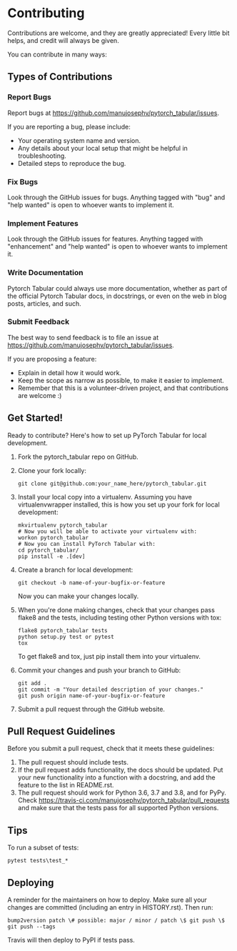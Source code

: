 Contributing
============

Contributions are welcome, and they are greatly appreciated! Every
little bit helps, and credit will always be given.

You can contribute in many ways:

Types of Contributions
----------------------

### Report Bugs

Report bugs at <https://github.com/manujosephv/pytorch_tabular/issues>.

If you are reporting a bug, please include:

-   Your operating system name and version.
-   Any details about your local setup that might be helpful in
    troubleshooting.
-   Detailed steps to reproduce the bug.

### Fix Bugs

Look through the GitHub issues for bugs. Anything tagged with "bug" and
"help wanted" is open to whoever wants to implement it.

### Implement Features

Look through the GitHub issues for features. Anything tagged with
"enhancement" and "help wanted" is open to whoever wants to implement
it.

### Write Documentation

Pytorch Tabular could always use more documentation, whether as part of the
official Pytorch Tabular docs, in docstrings, or even on the web in blog
posts, articles, and such.

### Submit Feedback

The best way to send feedback is to file an issue at
<https://github.com/manujosephv/pytorch_tabular/issues>.

If you are proposing a feature:

-   Explain in detail how it would work.
-   Keep the scope as narrow as possible, to make it easier to
    implement.
-   Remember that this is a volunteer-driven project, and that
    contributions are welcome :)

Get Started!
------------

Ready to contribute? Here's how to set up PyTorch Tabular for local
development.

1.  Fork the pytorch_tabular repo on GitHub.
2.  Clone your fork locally:

        git clone git@github.com:your_name_here/pytorch_tabular.git

3.  Install your local copy into a virtualenv. Assuming you have
    virtualenvwrapper installed, this is how you set up your fork for
    local development:

        mkvirtualenv pytorch_tabular
        # Now you will be able to activate your virtualenv with:
        workon pytorch_tabular
        # Now you can install PyTorch Tabular with:
        cd pytorch_tabular/
        pip install -e .[dev]

4.  Create a branch for local development:

        git checkout -b name-of-your-bugfix-or-feature

    Now you can make your changes locally.

5.  When you're done making changes, check that your changes pass flake8
    and the tests, including testing other Python versions with tox:

        flake8 pytorch_tabular tests
        python setup.py test or pytest
        tox

    To get flake8 and tox, just pip install them into your virtualenv.

6.  Commit your changes and push your branch to GitHub:

        git add .
        git commit -m "Your detailed description of your changes."
        git push origin name-of-your-bugfix-or-feature

7.  Submit a pull request through the GitHub website.

Pull Request Guidelines
-----------------------

Before you submit a pull request, check that it meets these guidelines:

1.  The pull request should include tests.
2.  If the pull request adds functionality, the docs should be updated.
    Put your new functionality into a function with a docstring, and add
    the feature to the list in README.rst.
3.  The pull request should work for Python 3.6, 3.7 and 3.8, and
    for PyPy. Check
    <https://travis-ci.com/manujosephv/pytorch_tabular/pull_requests> and
    make sure that the tests pass for all supported Python versions.

Tips
----

To run a subset of tests:

```
pytest tests\test_*
```

Deploying
---------

A reminder for the maintainers on how to deploy. Make sure all your
changes are committed (including an entry in HISTORY.rst). Then run:

```
bump2version patch \# possible: major / minor / patch \$ git push \$
git push --tags
```

Travis will then deploy to PyPI if tests pass.
